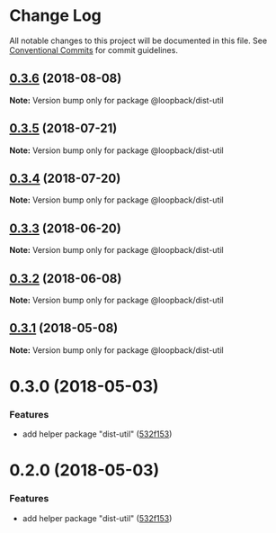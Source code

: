 # Change Log

All notable changes to this project will be documented in this file.
See [Conventional Commits](https://conventionalcommits.org) for commit guidelines.

<a name="0.3.6"></a>
## [0.3.6](https://github.com/strongloop/loopback-next/compare/@loopback/dist-util@0.3.5...@loopback/dist-util@0.3.6) (2018-08-08)




**Note:** Version bump only for package @loopback/dist-util

<a name="0.3.5"></a>
## [0.3.5](https://github.com/strongloop/loopback-next/compare/@loopback/dist-util@0.3.4...@loopback/dist-util@0.3.5) (2018-07-21)




**Note:** Version bump only for package @loopback/dist-util

<a name="0.3.4"></a>
## [0.3.4](https://github.com/strongloop/loopback-next/compare/@loopback/dist-util@0.3.3...@loopback/dist-util@0.3.4) (2018-07-20)




**Note:** Version bump only for package @loopback/dist-util

<a name="0.3.3"></a>
## [0.3.3](https://github.com/strongloop/loopback-next/compare/@loopback/dist-util@0.3.2...@loopback/dist-util@0.3.3) (2018-06-20)




**Note:** Version bump only for package @loopback/dist-util

<a name="0.3.2"></a>
## [0.3.2](https://github.com/strongloop/loopback-next/compare/@loopback/dist-util@0.3.1...@loopback/dist-util@0.3.2) (2018-06-08)




**Note:** Version bump only for package @loopback/dist-util

<a name="0.3.1"></a>
## [0.3.1](https://github.com/strongloop/loopback-next/compare/@loopback/dist-util@0.3.0...@loopback/dist-util@0.3.1) (2018-05-08)




**Note:** Version bump only for package @loopback/dist-util

<a name="0.3.0"></a>
# 0.3.0 (2018-05-03)


### Features

* add helper package "dist-util" ([532f153](https://github.com/strongloop/loopback-next/commit/532f153))




<a name="0.2.0"></a>
# 0.2.0 (2018-05-03)


### Features

* add helper package "dist-util" ([532f153](https://github.com/strongloop/loopback-next/commit/532f153))
